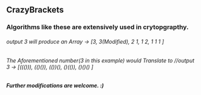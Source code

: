 ## CrazyBrackets
### Algorithms like these are extensively used in crytopgrapthy.
###### output 3 will produce an Array -> [3, 3(Modified), 2 1, 1 2, 1 1 1 ]
###### The Aforementioned number(3 in this example) would Translate to //output 3 -> [((())), (()()), (())(), ()(()), ()()() ]
##### Further modifications are welcome. :) 
